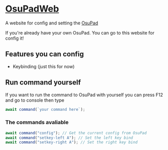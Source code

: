 # [OsuPadWeb](https://osupad.kjn.in.th/)
A website for config and setting the [OsuPad](https://github.com/kidjanate/OsuPad)

If you're already have your own OsuPad. You can go to this website for config it!

## Features you can config
 * Keybinding (just this for now)

## Run command yourself
If you want to run the command to OsuPad with yourself you can press F12 and go to console then type
```js
await command(`your command here`);
```

### The commands avaliable
```js
await command("config"); // Get the current config from OsuPad
await command("setkey-left A"); // Set the left key bind
await command("setkey-right A"); // Set the right key bind
```
